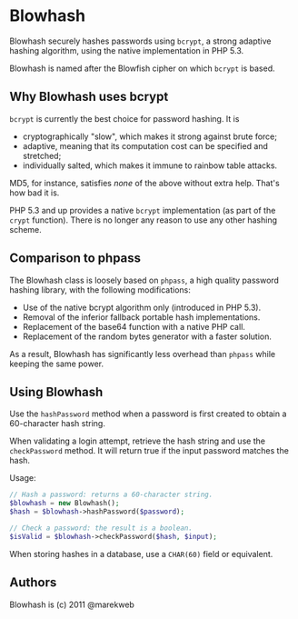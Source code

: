 Blowhash
========
 
Blowhash securely hashes passwords using `bcrypt`, a strong adaptive hashing algorithm, using the native implementation in PHP 5.3.

Blowhash is named after the Blowfish cipher on which `bcrypt` is based.


Why Blowhash uses bcrypt
------------------------

`bcrypt` is currently the best choice for password hashing. It is

 * cryptographically "slow", which makes it strong against brute force;
 * adaptive, meaning that its computation cost can be specified and stretched;
 * individually salted, which makes it immune to rainbow table attacks.
 
MD5, for instance, satisfies *none* of the above without extra help. That's how bad it is.

PHP 5.3 and up provides a native `bcrypt` implementation (as part of the `crypt`
function). There is no longer any reason to use any other hashing scheme.


Comparison to phpass
----------------------

The Blowhash class is loosely based on `phpass`, a high quality password hashing library, with the following modifications:

 - Use of the native bcrypt algorithm only (introduced in PHP 5.3).
 - Removal of the inferior fallback portable hash implementations.
 - Replacement of the base64 function with a native PHP call.
 - Replacement of the random bytes generator with a faster solution.

As a result, Blowhash has significantly less overhead than `phpass` while keeping the same power.


Using Blowhash
--------------

Use the `hashPassword` method when a password is first created to obtain a 60-character hash string.

When validating a login attempt, retrieve the hash string and use the `checkPassword` method. It will return true if the input password matches the hash.

Usage:

```php
// Hash a password: returns a 60-character string.
$blowhash = new Blowhash();
$hash = $blowhash->hashPassword($password);
```

```php
// Check a password: the result is a boolean.
$isValid = $blowhash->checkPassword($hash, $input);
```

When storing hashes in a database, use a `CHAR(60)` field or equivalent.


Authors
-------

Blowhash is (c) 2011 @marekweb



